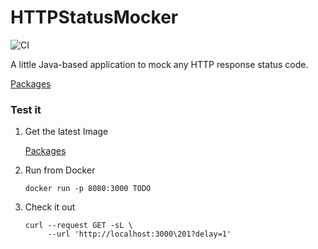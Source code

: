 # HTTPStatusMocker

![CI](https://github.com/AlNat/HTTPStatusMocker/workflows/CI/badge.svg)


A little Java-based application to mock any HTTP response status code.

[Packages](https://github.com/AlNat/HTTPStatusMocker/packages)


### Test it

1. Get the latest Image
    
    [Packages](https://github.com/AlNat/HTTPStatusMocker/packages)

1. Run from Docker

    ```shell script
    docker run -p 8080:3000 TODO
    ```

1. Check it out

    ```shell script
    curl --request GET -sL \
         --url 'http://localhost:3000\201?delay=1'
    ```
